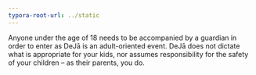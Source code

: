 ```yaml
---
typora-root-url: ../static
---
```


Anyone under the age of 18 needs to be accompanied by a guardian in order to enter as DeJā is an adult-oriented event.  DeJā does not dictate what is appropriate for your kids, nor assumes responsibility for the safety of your children – as their parents, you do.


